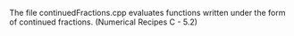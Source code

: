 The file continuedFractions.cpp evaluates functions written under the form of continued fractions. (Numerical Recipes C - 5.2)

